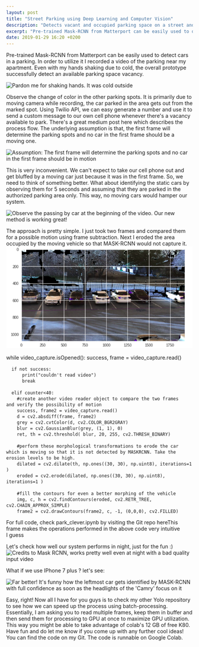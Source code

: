 ```yaml
---
layout: post
title: "Street Parking using Deep Learning and Computer Vision"
description: "Detects vacant and occupied parking space on a street and sends a text whenever a space is available to park"
excerpt: "Pre-trained Mask-RCNN from Matterport can be easily used to detect cars in a parking. In order to utilize it I recorded a video of the parking near my apartment. Even with my hands shaking due to cold, the overall prototype successfully detect an available parking space vacancy."
date: 2019-01-29 16:20 +0200
---
```


Pre-trained Mask-RCNN from Matterport can be easily used to detect cars in a parking. In order to utilize it I recorded a video of the parking near my apartment. Even with my hands shaking due to cold, the overall prototype successfully detect an available parking space vacancy.

![Pardon me for shaking hands. It was cold outside](gifs/test_vid.gif)


Observe the change of color in the other parking spots. It is primarily due to moving camera while recording, the car parked in the area gets out from the marked spot. Using Twilio API, we can easy generate a number and use it to send a custom message to our own cell phone whenever there's a vacancy available to park. There's a great medium post here which describes the process flow. The underlying assumption is that, the first frame will determine the parking spots and no car in the first frame should be a moving one.


![Assumption: The first frame will determine the parking spots and no car in the first frame should be in motion](gifs/assumption_test1.gif)


This is very inconvenient. We can't expect to take our cell phone out and get bluffed by a moving car just because it was in the first frame. So, we need to think of something better. What about identifying the static cars by observing them for 5 seconds and assuming that they are parked in the authorized parking area only. This way, no moving cars would hamper our system.

![Observe the passing by car at the beginning of the video. Our new method is working great!](gifs/better_test1.gif)


The approach is pretty simple. I just took two frames and compared them for a possible motion using frame subtraction. Next I eroded the area occupied by the moving vehicle so that MASK-RCNN would not capture it.
![This frame makes the operations performed in the above code very intuitive I guess](gifs/1_x6wTWuWlwlnic30Mj61S0g.png)

  while video_capture.isOpened():
      success, frame = video_capture.read()

      if not success:
          print("couldn't read video")
          break

      elif counter<40:
        #create another video reader object to compare the two frames   and verify the possibility of motion
        success, frame2 = video_capture.read()
        d = cv2.absdiff(frame, frame2)  
        grey = cv2.cvtColor(d, cv2.COLOR_BGR2GRAY)
        blur = cv2.GaussianBlur(grey, (1, 1), 0)
        ret, th = cv2.threshold( blur, 20, 255, cv2.THRESH_BINARY)

        #perform these morphological transformations to erode the car which is moving so that it is not detected by MASKRCNN. Take the erosion levels to be high. 
        dilated = cv2.dilate(th, np.ones((30, 30), np.uint8), iterations=1 )
        eroded = cv2.erode(dilated, np.ones((30, 30), np.uint8), iterations=1 )

        #fill the contours for even a better morphing of the vehicle
        img, c, h = cv2.findContours(eroded, cv2.RETR_TREE, cv2.CHAIN_APPROX_SIMPLE)
        frame2 = cv2.drawContours(frame2, c, -1, (0,0,0), cv2.FILLED)





For full code, check park_clever.ipynb by visiting the Git repo hereThis frame makes the operations performed in the above code very intuitive I guess



Let's check how well our system performs in night, just for the fun :)
![Credits to Mask RCNN, works pretty well even at night with a bad quality input video](gifs/night_blur_test.gif)


What if we use IPhone 7 plus ? let's see:

![Far better! It's funny how the leftmost car gets identified by MASK-RCNN with full confidence as soon as the headlights of the 'Camry' focus on it](gifs/night_better_test.gif)


Easy, right! Now all I have for you guys is to check my other Yolo repository to see how we can speed up the process using batch-processing. Essentially, I am asking you to read multiple frames, keep them in buffer and then send them for processing to GPU at once to maximize GPU utilization. This way you might be able to take advantage of colab's 12 GB of free K80.
Have fun and do let me know if you come up with any further cool ideas! You can find the code on my Git. The code is runnable on Google Colab.
